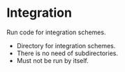 # Integration

Run code for integration schemes.

* Directory for integration schemes.
* There is no need of subdirectories.
* Must not be run by itself.
